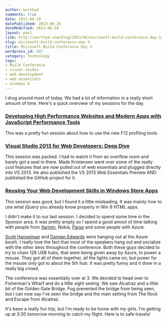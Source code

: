 ```yaml
---
author: worthyd
comments: true
date: 2013-06-29 
datePublished: 2013-06-29  
dateModified: 2013-06-29 
layout: post
link: http://worthyd.com/blog/2013/06/microsoft-build-conference-day-3/
slug: microsoft-build-conference-day-3
title: Microsoft Build Conference Day 3
wordpress_id: 507
category: Technology
tags:
- Build Conference
- visual studio
- web development
- web essentials
- windows 8
---
```


I drug around most of today.  We had a lot of information in a really short amount of time.  Here's a quick overview of my sessions for the day.



### [Developing High Performance Websites and Modern Apps with JavaScript Performance Tools](http://channel9.msdn.com/Events/Build/2013/3-316)

This was a pretty fun session about how to use the new F12 profiling tools.



### [Visual Studio 2013 for Web Developers: Deep Dive](http://channel9.msdn.com/Events/Build/2013/3-503)

This session was packed.  I had to watch it from an overflow room and barely got a seat in there.  Mads Kristensen went over some of the really cool features that are now pulled out of web essentials and plugged directly into VS 2013.  He also published the VS 2013 Web Essentials Preview AND published the GitHub project for it.



### [Reusing Your Web Development Skills in Windows Store Apps](http://channel9.msdn.com/Events/Build/2013/3-503)

This session was good, but I found it a little misleading. It was mainly how to use what jQuery you already know properly in Win 8 HTML apps. 

I didn't make it to our last session. I decided to spend some time in the Sponsor area. It was pretty empty so I spend a good amout of time talking with people from [Xarmin](http://xamarin.com/), Nokia, [Parse](https://www.parse.com/) and some people with Azure.

[Scott Hanselman](http://www.hanselman.com/) and [Damian Edwards](http://damianedwards.wordpress.com/) were hanging out at the Azure booth.  I really love the fact that most of the speakers hang out and socialize with the other devs throughout the conference.  Both these guys decided to try to chain 128 USB hubs, that were being given away by Azure, to power a mouse.  They got all of them together, all the lights came on, but power for the mouse only got to about the 5th hub.  It was pretty funny and it drew in a really big crowd.

The conference was essentially over at 3. We decided to head over to Fisherman's Wharf and do a little sight seeing.  We saw Alcatraz and a little bit of the Golden Gate Bridge. Fog prevented the bridge from being seen, but I can now say I've seen the bridge and the main setting from The Rock and Escape from Alcatraz. 

It's been a really fun trip, but I'm ready to be home with my girls.  I'm getting up at 3:30 tomorrow morning to catch my flight.  Here is to safe travels!
